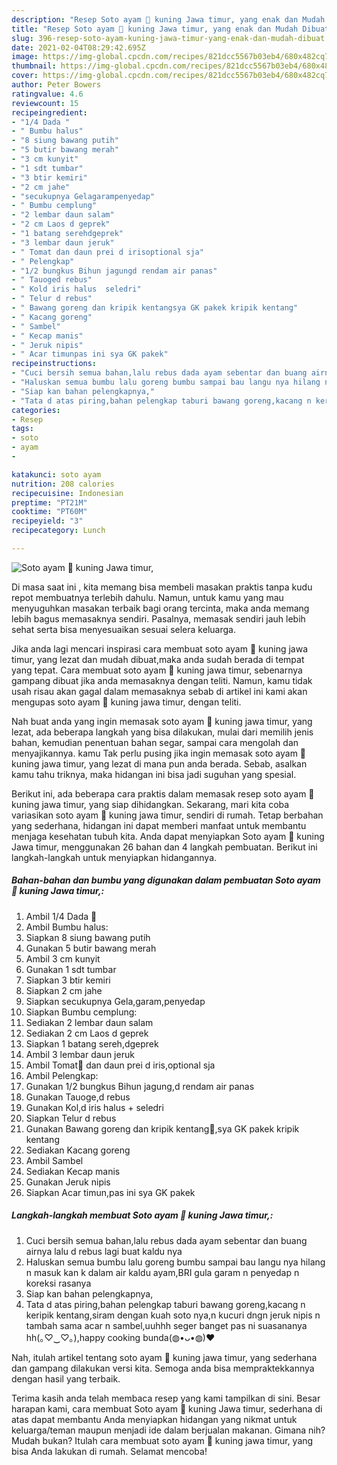 ```yaml
---
description: "Resep Soto ayam 🐔 kuning Jawa timur, yang enak dan Mudah Dibuat"
title: "Resep Soto ayam 🐔 kuning Jawa timur, yang enak dan Mudah Dibuat"
slug: 396-resep-soto-ayam-kuning-jawa-timur-yang-enak-dan-mudah-dibuat
date: 2021-02-04T08:29:42.695Z
image: https://img-global.cpcdn.com/recipes/821dcc5567b03eb4/680x482cq70/soto-ayam-🐔-kuning-jawa-timur-foto-resep-utama.jpg
thumbnail: https://img-global.cpcdn.com/recipes/821dcc5567b03eb4/680x482cq70/soto-ayam-🐔-kuning-jawa-timur-foto-resep-utama.jpg
cover: https://img-global.cpcdn.com/recipes/821dcc5567b03eb4/680x482cq70/soto-ayam-🐔-kuning-jawa-timur-foto-resep-utama.jpg
author: Peter Bowers
ratingvalue: 4.6
reviewcount: 15
recipeingredient:
- "1/4 Dada "
- " Bumbu halus"
- "8 siung bawang putih"
- "5 butir bawang merah"
- "3 cm kunyit"
- "1 sdt tumbar"
- "3 btir kemiri"
- "2 cm jahe"
- "secukupnya Gelagarampenyedap"
- " Bumbu cemplung"
- "2 lembar daun salam"
- "2 cm Laos d geprek"
- "1 batang serehdgeprek"
- "3 lembar daun jeruk"
- " Tomat dan daun prei d irisoptional sja"
- " Pelengkap"
- "1/2 bungkus Bihun jagungd rendam air panas"
- " Tauoged rebus"
- " Kold iris halus  seledri"
- " Telur d rebus"
- " Bawang goreng dan kripik kentangsya GK pakek kripik kentang"
- " Kacang goreng"
- " Sambel"
- " Kecap manis"
- " Jeruk nipis"
- " Acar timunpas ini sya GK pakek"
recipeinstructions:
- "Cuci bersih semua bahan,lalu rebus dada ayam sebentar dan buang airnya lalu d rebus lagi buat kaldu nya"
- "Haluskan semua bumbu lalu goreng bumbu sampai bau langu nya hilang n masuk kan k dalam air kaldu ayam,BRI gula garam n penyedap n koreksi rasanya"
- "Siap kan bahan pelengkapnya,"
- "Tata d atas piring,bahan pelengkap taburi bawang goreng,kacang n keripik kentang,siram dengan kuah soto nya,n kucuri dngn jeruk nipis n tambah sama acar n sambel,uuhhh seger banget pas ni suasananya hh(｡♡‿♡｡),happy cooking bunda(◍•ᴗ•◍)❤"
categories:
- Resep
tags:
- soto
- ayam
- 

katakunci: soto ayam  
nutrition: 208 calories
recipecuisine: Indonesian
preptime: "PT21M"
cooktime: "PT60M"
recipeyield: "3"
recipecategory: Lunch

---
```



![Soto ayam 🐔 kuning Jawa timur,](https://img-global.cpcdn.com/recipes/821dcc5567b03eb4/680x482cq70/soto-ayam-🐔-kuning-jawa-timur-foto-resep-utama.jpg)

Di masa  saat ini , kita memang bisa membeli masakan praktis tanpa kudu repot membuatnya terlebih dahulu. Namun, untuk kamu yang mau menyuguhkan masakan terbaik bagi orang tercinta, maka anda memang lebih bagus memasaknya sendiri. Pasalnya, memasak sendiri jauh lebih sehat serta bisa menyesuaikan sesuai selera keluarga.

Jika anda lagi mencari inspirasi cara membuat soto ayam 🐔 kuning jawa timur, yang lezat dan mudah dibuat,maka anda sudah berada di tempat yang tepat. Cara membuat soto ayam 🐔 kuning jawa timur,  sebenarnya gampang dibuat jika anda memasaknya dengan teliti. Namun, kamu tidak usah risau akan gagal dalam memasaknya 
sebab di artikel ini kami akan mengupas soto ayam 🐔 kuning jawa timur, dengan teliti.  



Nah buat anda yang ingin memasak soto ayam 🐔 kuning jawa timur, yang lezat, ada beberapa langkah yang bisa dilakukan, mulai dari memilih jenis bahan, kemudian penentuan bahan segar, sampai cara mengolah dan menyajikannya. kamu Tak perlu pusing jika ingin memasak soto ayam 🐔 kuning jawa timur, yang lezat di mana pun anda berada. Sebab, asalkan kamu  tahu triknya, maka hidangan ini bisa jadi suguhan yang spesial.

Berikut ini, ada beberapa cara praktis  dalam memasak resep soto ayam 🐔 kuning jawa timur, yang siap dihidangkan. Sekarang, mari kita coba variasikan soto ayam 🐔 kuning jawa timur, sendiri di rumah. Tetap berbahan yang sederhana, hidangan ini dapat memberi manfaat untuk membantu menjaga kesehatan tubuh kita. Anda dapat menyiapkan Soto ayam 🐔 kuning Jawa timur, menggunakan 26 bahan dan 4 langkah pembuatan. Berikut ini langkah-langkah untuk menyiapkan hidangannya.

<!--inarticleads1-->

##### Bahan-bahan dan bumbu yang digunakan dalam pembuatan Soto ayam 🐔 kuning Jawa timur,:

1. Ambil 1/4 Dada 🐔
1. Ambil  Bumbu halus:
1. Siapkan 8 siung bawang putih
1. Gunakan 5 butir bawang merah
1. Ambil 3 cm kunyit
1. Gunakan 1 sdt tumbar
1. Siapkan 3 btir kemiri
1. Siapkan 2 cm jahe
1. Siapkan secukupnya Gela,garam,penyedap
1. Siapkan  Bumbu cemplung:
1. Sediakan 2 lembar daun salam
1. Sediakan 2 cm Laos d geprek
1. Siapkan 1 batang sereh,dgeprek
1. Ambil 3 lembar daun jeruk
1. Ambil  Tomat🍅 dan daun prei d iris,optional sja
1. Ambil  Pelengkap:
1. Gunakan 1/2 bungkus Bihun jagung,d rendam air panas
1. Gunakan  Tauoge,d rebus
1. Gunakan  Kol,d iris halus + seledri
1. Siapkan  Telur d rebus
1. Gunakan  Bawang goreng dan kripik kentang🥔,sya GK pakek kripik kentang
1. Sediakan  Kacang goreng
1. Ambil  Sambel
1. Sediakan  Kecap manis
1. Gunakan  Jeruk nipis
1. Siapkan  Acar timun,pas ini sya GK pakek




<!--inarticleads2-->

##### Langkah-langkah membuat Soto ayam 🐔 kuning Jawa timur,:

1. Cuci bersih semua bahan,lalu rebus dada ayam sebentar dan buang airnya lalu d rebus lagi buat kaldu nya
1. Haluskan semua bumbu lalu goreng bumbu sampai bau langu nya hilang n masuk kan k dalam air kaldu ayam,BRI gula garam n penyedap n koreksi rasanya
1. Siap kan bahan pelengkapnya,
1. Tata d atas piring,bahan pelengkap taburi bawang goreng,kacang n keripik kentang,siram dengan kuah soto nya,n kucuri dngn jeruk nipis n tambah sama acar n sambel,uuhhh seger banget pas ni suasananya hh(｡♡‿♡｡),happy cooking bunda(◍•ᴗ•◍)❤




Nah, itulah artikel tentang  soto ayam 🐔 kuning jawa timur,  yang sederhana dan gampang dilakukan versi kita. Semoga anda bisa mempraktekkannya dengan hasil yang terbaik. 

Terima kasih anda telah membaca resep yang kami tampilkan di sini. Besar harapan kami, cara membuat  Soto ayam 🐔 kuning Jawa timur, sederhana di atas dapat membantu Anda menyiapkan hidangan yang nikmat untuk keluarga/teman maupun menjadi ide dalam berjualan makanan. Gimana nih? Mudah bukan? Itulah cara membuat soto ayam 🐔 kuning jawa timur, yang bisa Anda lakukan di rumah. Selamat mencoba!

